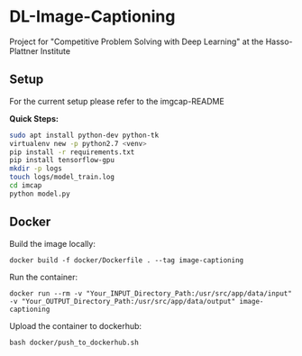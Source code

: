 # DL-Image-Captioning
Project for "Competitive Problem Solving with Deep Learning" at the Hasso-Plattner Institute

## Setup
For the current setup please refer to the imgcap-README

**Quick Steps:**

```bash
sudo apt install python-dev python-tk
virtualenv new -p python2.7 <venv>
pip install -r requirements.txt
pip install tensorflow-gpu
mkdir -p logs
touch logs/model_train.log
cd imcap
python model.py
```

## Docker

Build the image locally:

``docker build -f docker/Dockerfile . --tag image-captioning``

Run the container:

``docker run --rm -v "Your_INPUT_Directory_Path:/usr/src/app/data/input" -v "Your_OUTPUT_Directory_Path:/usr/src/app/data/output" image-captioning``

Upload the container to dockerhub:

``bash docker/push_to_dockerhub.sh``
